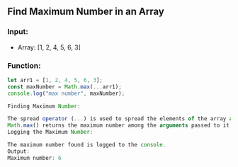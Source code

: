 ## Find Maximum Number in an Array

### Input:

- Array: [1, 2, 4, 5, 6, 3]

### Function:

```javascript
let arr1 = [1, 2, 4, 5, 6, 3];
const maxNumber = Math.max(...arr1);
console.log("max number", maxNumber);

Finding Maximum Number:

The spread operator (...) is used to spread the elements of the array as individual arguments to the Math.max() function.
Math.max() returns the maximum number among the arguments passed to it.
Logging the Maximum Number:

The maximum number found is logged to the console.
Output:
Maximum number: 6
```
